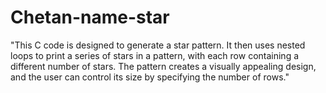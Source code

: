 # Chetan-name-star
"This C code is designed to generate a star pattern.  It then uses nested loops to print a series of stars in a pattern, with each row containing a different number of stars. The pattern creates a visually appealing design, and the user can control its size by specifying the number of rows."
